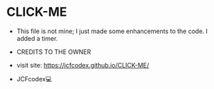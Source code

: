 # CLICK-ME

- This file is not mine; I just made some enhancements to the code. I added a timer.
- CREDITS TO THE OWNER


- visit site: https://jcfcodex.github.io/CLICK-ME/
- JCFcodex💻
